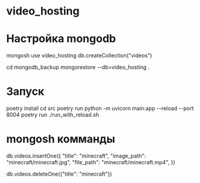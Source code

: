 # video_hosting

# Настройка mongodb

mongosh 
use video_hosting
db.createCollection("videos")

cd mongodb_backup
mongorestore --db=video_hosting .

# Запуск

poetry install
cd src
poetry run python -m uvicorn main:app --reload --port 8004
poetry run ./run_with_reload.sh


# mongosh комманды

db.videos.insertOne({
    "title": "minecraft",
    "image_path": "minecraft/minecraft.jpg",
    "file_path": "minecraft/minecraft.mp4",
})

db.videos.deleteOne({"title": "minecraft"})
